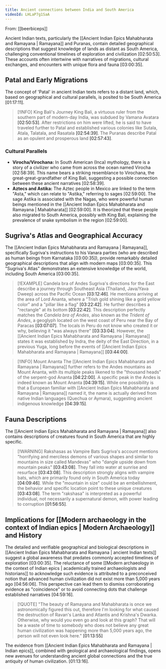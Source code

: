 ```yaml
---
title: Ancient connections between India and South America
videoId: LHLaP7g1SaA
---
```


From: [[beerbiceps]] <br/> 

Ancient Indian texts, particularly the [[Ancient Indian Epics Mahabharata and Ramayana | Ramayana]] and Puranas, contain detailed geographical descriptions that suggest knowledge of lands as distant as South America, challenging conventional timelines of exploration and civilization <a class="yt-timestamp" data-t="02:50:53">[02:50:53]</a>. These accounts often intertwine with narratives of migrations, cultural exchanges, and encounters with unique flora and fauna <a class="yt-timestamp" data-t="03:00:35">[03:00:35]</a>.

## Patal and Early Migrations

The concept of 'Patal' in ancient Indian texts refers to a distant land, which, based on geographical and cultural parallels, is posited to be South America <a class="yt-timestamp" data-t="01:17:11">[01:17:11]</a>.

> [!INFO] King Bali's Journey
> King Bali, a virtuous ruler from the southern part of modern-day India, was subdued by Vamana Avatara <a class="yt-timestamp" data-t="02:50:53">[02:50:53]</a>. After restrictions on him were lifted, he is said to have traveled further to Patal and established various colonies like Sutala, Atala, Talatala, and Rasatala <a class="yt-timestamp" data-t="02:54:39">[02:54:39]</a>. The Puranas describe Patal as an opulent and prosperous land <a class="yt-timestamp" data-t="02:57:43">[02:57:43]</a>.

### Cultural Parallels

*   **Virocha/Virochana:** In South American (Inca) mythology, there is a story of a civilizer who came from across the ocean named Virocha <a class="yt-timestamp" data-t="02:58:39">[02:58:39]</a>. This name bears a striking resemblance to Virochana, the great-great-grandfather of King Bali, suggesting a possible connection between these ancient narratives <a class="yt-timestamp" data-t="02:58:39">[02:58:39]</a>.
*   **Aztecs and Astika:** The Aztec people in Mexico are linked to the term "Asta," which can relate to "Astika," referring to sages <a class="yt-timestamp" data-t="02:59:00">[02:59:00]</a>. The sage Astika is associated with the Nagas, who were powerful human beings mentioned in the [[Ancient Indian Epics Mahabharata and Ramayana | Mahabharata]] <a class="yt-timestamp" data-t="02:59:00">[02:59:00]</a>. It is theorized that these people also migrated to South America, possibly with King Bali, explaining the prevalence of snake symbolism in the region <a class="yt-timestamp" data-t="02:59:00">[02:59:00]</a>.

## Sugriva's Atlas and Geographical Accuracy

The [[Ancient Indian Epics Mahabharata and Ramayana | Ramayana]], specifically Sugriva's instructions to his Vanara parties (who are described as human beings from Karnataka <a class="yt-timestamp" data-t="03:00:35">[03:00:35]</a>), provide remarkably detailed geographical descriptions that align with modern maps <a class="yt-timestamp" data-t="03:00:35">[03:00:35]</a>. This "Sugriva's Atlas" demonstrates an extensive knowledge of the world, including South America <a class="yt-timestamp" data-t="03:00:35">[03:00:35]</a>.

> [!EXAMPLE] Candela bra of Andes
> Sugriva's directions for the East describe a journey through Southeast Asia (Thailand, Java/Yava Dweep) across the Pacific Ocean <a class="yt-timestamp" data-t="03:12:46">[03:12:46]</a>. He mentions arriving at the area of Lord Ananta, where a "Trish gold shining like a gold yellow color" and a "pillar like a flag" <a class="yt-timestamp" data-t="03:22:42">[03:22:42]</a>. He further describes a "rectangle" at its bottom <a class="yt-timestamp" data-t="03:22:42">[03:22:42]</a>. This description perfectly matches the *Candela bra of Andes*, also known as the *Trident of Andes*, a geoglyph located on the west coast of Peru near the Bay of Paracas <a class="yt-timestamp" data-t="03:07:07">[03:07:07]</a>. The locals in Peru do not know who created it or why, believing it "was always there" <a class="yt-timestamp" data-t="03:33:04">[03:33:04]</a>. However, the [[Ancient Indian Epics Mahabharata and Ramayana | Ramayana]] states it was established by Indra, the deity of the East Direction, in a previous Yuga, long before the events of [[Ancient Indian Epics Mahabharata and Ramayana | Ramayana]] <a class="yt-timestamp" data-t="03:44:00">[03:44:00]</a>.

> [!INFO] Mount Ananta
> The [[Ancient Indian Epics Mahabharata and Ramayana | Ramayana]] further refers to the Andes mountains as Mount Ananta, with its multiple peaks likened to the "thousand heads" of the serpent-god Ananta <a class="yt-timestamp" data-t="04:22:00">[04:22:00]</a>. A specific peak in the Andes is indeed known as Mount Ananta <a class="yt-timestamp" data-t="04:39:15">[04:39:15]</a>. While one possibility is that a European familiar with [[Ancient Indian Epics Mahabharata and Ramayana | Ramayana]] named it, the name is actually derived from native Indian languages (Quechua or Aymara), suggesting ancient indigenous knowledge <a class="yt-timestamp" data-t="04:39:15">[04:39:15]</a>.

## Fauna Descriptions

The [[Ancient Indian Epics Mahabharata and Ramayana | Ramayana]] also contains descriptions of creatures found in South America that are highly specific.

> [!WARNING] Rakshasas as Vampire Bats
> Sugriva's account mentions "horrifying and merciless demons of various shapes and similar to mountains in size called Mandevas" who "dangle upside down from mountain peaks" <a class="yt-timestamp" data-t="03:43:08">[03:43:08]</a>. They fall into water at sunrise and resurface <a class="yt-timestamp" data-t="03:43:08">[03:43:08]</a>. This description strongly aligns with vampire bats, which are primarily found only in South America today <a class="yt-timestamp" data-t="04:09:46">[04:09:46]</a>. While the "mountain in size" could be an embellishment, the behavior and specific location point to these unique creatures <a class="yt-timestamp" data-t="03:43:08">[03:43:08]</a>. The term "rakshasa" is interpreted as a powerful individual, not necessarily a supernatural demon, with power leading to corruption <a class="yt-timestamp" data-t="01:56:55">[01:56:55]</a>.

## Implications for [[Modern archaeology in the context of Indian epics | Modern Archaeology]] and History

The detailed and verifiable geographical and biological descriptions in [[Ancient Indian Epics Mahabharata and Ramayana | ancient Indian texts]] suggest a global awareness that predates commonly accepted timelines of exploration <a class="yt-timestamp" data-t="03:00:35">[03:00:35]</a>. The reluctance of some [[Modern archaeology in the context of Indian epics | academically trained archaeologists and historians]] to acknowledge such evidence is attributed to a preconceived notion that advanced human civilization did not exist more than 5,000 years ago <a class="yt-timestamp" data-t="04:56:06">[04:56:06]</a>. This perspective can lead them to dismiss corroborating evidence as "coincidence" or to avoid connecting dots that challenge established narratives <a class="yt-timestamp" data-t="04:59:16">[04:59:16]</a>.

> [!QUOTE] "The beauty of Ramayana and Mahabharata is once we astronomically figured this out, therefore I'm looking for what caused the destruction of Ravan's Lanka and Atlantis and Krishna's Dwarka. Otherwise, why would you even go and look at this graph? That will be a waste of time to somebody who does not believe any great human civilization was happening more than 5,000 years ago, the person will not even look here." <a class="yt-timestamp" data-t="01:13:55">[01:13:55]</a>

The evidence from [[Ancient Indian Epics Mahabharata and Ramayana | Indian epics]], combined with geological and archaeological findings, opens new avenues for understanding ancient global connections and the true antiquity of human civilization. <a class="yt-timestamp" data-t="01:13:16">[01:13:16]</a>.